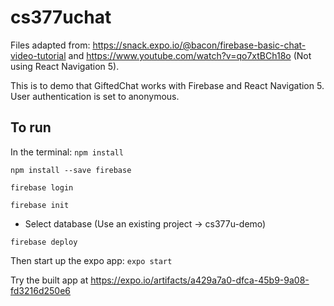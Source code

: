 # cs377uchat

Files adapted from: https://snack.expo.io/@bacon/firebase-basic-chat-video-tutorial and https://www.youtube.com/watch?v=qo7xtBCh18o (Not using React Navigation 5). 


This is to demo that GiftedChat works with Firebase and React Navigation 5. User authentication is set to anonymous. 

## To run

In the terminal: 
```npm install```

```npm install --save firebase```

```firebase login```

```firebase init```
* Select database (Use an existing project -> cs377u-demo)

```firebase deploy```

Then start up the expo app:
```expo start```


Try the built app at https://expo.io/artifacts/a429a7a0-dfca-45b9-9a08-fd3216d250e6
